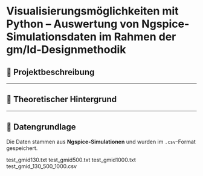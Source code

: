 # Visualisierungsmöglichkeiten mit Python – Auswertung von Ngspice-Simulationsdaten im Rahmen der gm/Id-Designmethodik

## 📘 Projektbeschreibung


---

## 🧠 Theoretischer Hintergrund



---

## 🧩 Datengrundlage

Die Daten stammen aus **Ngspice-Simulationen** und wurden im `.csv`-Format gespeichert.  

test_gmid130.txt
test_gmid500.txt
test_gmid1000.txt
test_gmid_130_500_1000.csv

